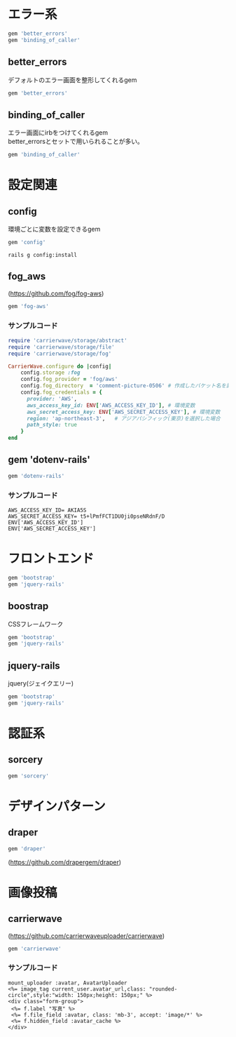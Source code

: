 # エラー系
```ruby
gem 'better_errors'
gem 'binding_of_caller'
```
## better_errors
デフォルトのエラー画面を整形してくれるgem
```ruby
gem 'better_errors'
```
## binding_of_caller
エラー画面にirbをつけてくれるgem \
better_errorsとセットで用いられることが多い。
```ruby
gem 'binding_of_caller'
```
# 設定関連
## config
環境ごとに変数を設定できるgem
```ruby
gem 'config'
```
```
rails g config:install
```
## fog_aws
(https://github.com/fog/fog-aws)
```ruby
gem 'fog-aws'
```
### サンプルコード
```ruby
require 'carrierwave/storage/abstract'
require 'carrierwave/storage/file'
require 'carrierwave/storage/fog'

CarrierWave.configure do |config|
    config.storage :fog
    config.fog_provider = 'fog/aws'
    config.fog_directory  = 'comment-picture-0506' # 作成したバケット名を記述
    config.fog_credentials = {
      provider: 'AWS',
      aws_access_key_id: ENV['AWS_ACCESS_KEY_ID'], # 環境変数
      aws_secret_access_key: ENV['AWS_SECRET_ACCESS_KEY'], # 環境変数
      region: 'ap-northeast-3',   # アジアパシフィック(東京)を選択した場合
      path_style: true
    }
end 
```
## gem 'dotenv-rails'
```ruby
gem 'dotenv-rails'
```
### サンプルコード
```
AWS_ACCESS_KEY_ID= AKIA5S
AWS_SECRET_ACCESS_KEY= t5+lPmfFCT1DU0ji0pseNRdnF/D
ENV['AWS_ACCESS_KEY_ID']
ENV['AWS_SECRET_ACCESS_KEY']
```

# フロントエンド
```ruby
gem 'bootstrap'
gem 'jquery-rails'
```
## boostrap
CSSフレームワーク
```ruby
gem 'bootstrap'
gem 'jquery-rails'
```
## jquery-rails
jquery(ジェイクエリー)
```ruby
gem 'bootstrap'
gem 'jquery-rails'
```
# 認証系
## sorcery
```ruby
gem 'sorcery'
```
# デザインパターン
## draper
```ruby
gem 'draper'
```
(https://github.com/drapergem/draper)
# 画像投稿
## carrierwave 
(https://github.com/carrierwaveuploader/carrierwave)
```ruby
gem 'carrierwave'
```
### サンプルコード
```
mount_uploader :avatar, AvatarUploader
<%= image_tag current_user.avatar_url,class: "rounded-circle",style:"width: 150px;height: 150px;" %>
<div class="form-group">
 <%= f.label "写真" %>
 <%= f.file_field :avatar, class: 'mb-3', accept: 'image/*' %>
 <%= f.hidden_field :avatar_cache %>
</div>
```





 

